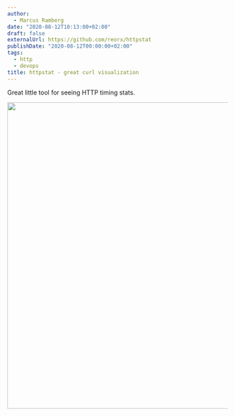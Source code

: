 ```yaml
---
author:
  - Marcus Ramberg
date: "2020-08-12T10:13:00+02:00"
draft: false
externalUrl: https://github.com/reorx/httpstat
publishDate: "2020-08-12T00:00:00+02:00"
tags:
  - http
  - devops
title: httpstat - great curl visualization
---
```


Great little tool for seeing HTTP timing stats.

<img src="/images/2024-01-02-httpstat.png" width=700/>

